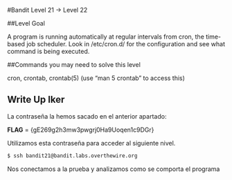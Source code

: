 #Bandit Level 21 → Level 22

##Level Goal

A program is running automatically at regular intervals from cron, the time-based job scheduler. Look in /etc/cron.d/ for the configuration and see what command is being executed.

##Commands you may need to solve this level

cron, crontab, crontab(5) (use “man 5 crontab” to access this)

## Write Up Iker

La contraseña la hemos sacado en el anterior apartado:

**FLAG** = {gE269g2h3mw3pwgrj0Ha9Uoqen1c9DGr}

Utilizamos esta contraseña para acceder al siguiente nivel.

```bash 
$ ssh bandit21@bandit.labs.overthewire.org
```

Nos conectamos a la prueba y analizamos como se comporta el programa

